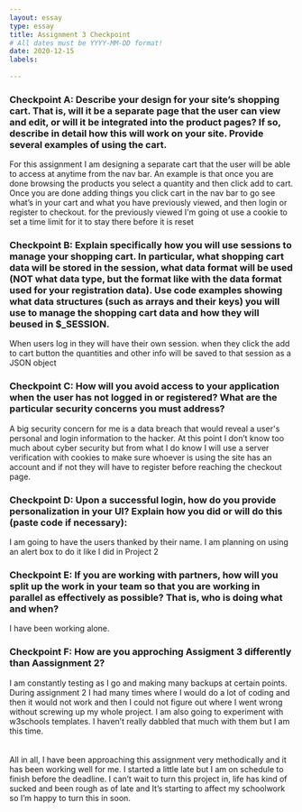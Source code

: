 ```yaml
---
layout: essay
type: essay
title: Assignment 3 Checkpoint
# All dates must be YYYY-MM-DD format!
date: 2020-12-15
labels:
  
---
```

<h3>Checkpoint A:
Describe your design for your site’s shopping cart. That is, will it be a separate page that the user can view and edit, or will it be integrated into the product pages? If so, describe in detail how this will work on your site. Provide several examples of using the cart.</h3>
For this assignment I am designing a separate cart that the user will be able to access at anytime from the nav bar. An example is that once you are done browsing the products you select a quantity and then click add to cart. Once you are done adding things you click cart in the nav bar to go see what’s in your cart and what you have previously viewed, and then login or register to checkout. for the previously viewed I'm going ot use a cookie to set a time limit for it to stay there before it is reset
<h3>Checkpoint B:
Explain specifically how you will use sessions to manage your shopping cart. In particular, what shopping cart data will be stored in the session, what data format will be used (NOT what data type, but the format like with the data format used for your registration data). Use code examples showing what data structures (such as arrays and their keys) you will use to manage the shopping cart data and how they will beused in $_SESSION. </h3>
When users log in they will have their own session. when they click the add to cart button the quantities and other info will be saved to that session as a JSON object 
<h3>Checkpoint C:
How will you avoid access to your application when the user has not logged in or registered? What are the particular security concerns you must address?</h3>
A big security concern for me is a data breach that would reveal a user's personal and login information to the hacker. At this point I don’t know too much about cyber security but from what I do know I will use a server verification with cookies to make sure whoever is using the site has an account and if not they will have to register before reaching the checkout page.
<h3>Checkpoint D:
Upon a successful login, how do you provide personalization in your UI? Explain how you did or will do this (paste code if necessary):</h3>
I am going to have the users thanked by their name. I am planning on using an alert box to do it like I did in Project 2
<h3>Checkpoint E:
If you are working with partners, how will you split up the work in your team so that you are working in parallel as effectively as possible? That is, who is doing what and when?</h3>
I have been working alone. 
<h3>Checkpoint F:
How are you approching Assigment 3 differently than Aassignment 2?</h3>
I am constantly testing as I go and making many backups at certain points. During assignment 2 I had many times where I would do a lot of coding and then it would not work and then I could not figure out where I went wrong without screwing up my whole project. I am also going to experiment with w3schools templates. I haven’t really dabbled that much with them but I am this time.
<br>
<br><br>All in all, I have been approaching this assignment very methodically and it has been working well for me. I started a little late but I am on schedule to finish before the deadline. I can’t wait to turn this project in, life has kind of sucked and been rough as of late and It’s starting to affect my schoolwork so I’m happy to turn this in soon.
